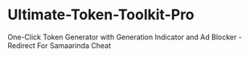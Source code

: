 # Ultimate-Token-Toolkit-Pro
One-Click Token Generator with Generation Indicator and Ad Blocker - Redirect For Samaarinda Cheat
